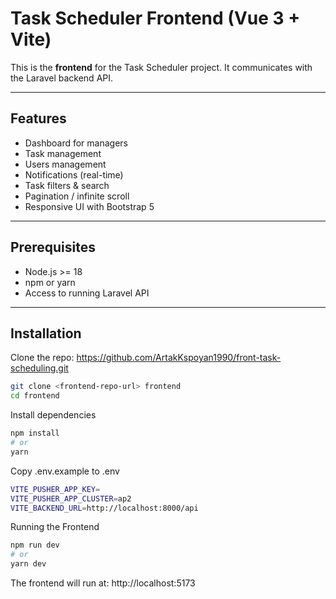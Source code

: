 # Task Scheduler Frontend (Vue 3 + Vite)

This is the **frontend** for the Task Scheduler project. It communicates with the Laravel backend API.

---

## Features

- Dashboard for managers
- Task management
- Users management
- Notifications (real-time)
- Task filters & search
- Pagination / infinite scroll
- Responsive UI with Bootstrap 5

---

## Prerequisites

- Node.js >= 18
- npm or yarn
- Access to running Laravel API

---

## Installation

Clone the repo: https://github.com/ArtakKspoyan1990/front-task-scheduling.git

```bash
git clone <frontend-repo-url> frontend
cd frontend
```

Install dependencies

```bash
npm install
# or
yarn
```

Copy .env.example to .env

```bash
VITE_PUSHER_APP_KEY=
VITE_PUSHER_APP_CLUSTER=ap2
VITE_BACKEND_URL=http://localhost:8000/api
```

Running the Frontend
```bash
npm run dev
# or
yarn dev
```
The frontend will run at: http://localhost:5173